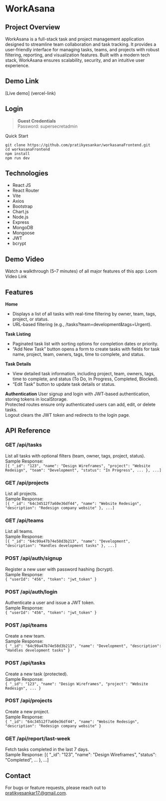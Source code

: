  # WorkAsana
## Project Overview
WorkAsana is a full-stack task and project management application designed to streamline team collaboration and task tracking. It provides a user-friendly interface for managing tasks, teams, and projects with robust filtering, reporting, and visualization features. Built with a modern tech stack, WorkAsana ensures scalability, security, and an intuitive user experience.

## Demo Link
[Live demo] (vercel-link)

## Login

> **Guest Credentials**  
> Password: supersecretadmin   

Quick Start

```
git clone https://github.com/pratikyesankar/workasanaFrontend.git
cd workasanaFrontend
npm install
npm run dev      
```
## Technologies

- React JS  
- React Router  
- Vite  
- Axios  
- Bootstrap  
- Chart.js  
- Node.js  
- Express  
- MongoDB  
- Mongoose  
- JWT  
- bcrypt

## Demo Video
Watch a walkthrough (5–7 minutes) of all major features of this app: Loom Video Link

## Features

**Home**
- Displays a list of all tasks with real-time filtering by owner, team, tags, project, or status.  
- URL-based filtering (e.g., /tasks?team=development&tags=Urgent).

**Task  Listing**
- Paginated task list with sorting options for completion dates or priority.  
- “Add New Task” button opens a form to create tasks with fields for task name, project, team, owners, tags, time to complete, and status.

**Task  Details**
- View detailed task information, including project, team, owners, tags, time to complete, and status (To Do, In Progress, Completed, Blocked).  
- “Edit Task” button to update task details or status.

**Authentication**
User signup and login with JWT-based authentication, storing tokens in localStorage.  
Protected routes ensure only authenticated users can add, edit, or delete tasks.  
Logout clears the JWT token and redirects to the login page.

## API Reference

### **GET /api/tasks**<br>  

List all tasks with optional filters (team, owner, tags, project, status).  
Sample Response:<br>
```[{ "_id": "123", "name": "Design Wireframes", "project": "Website Redesign", "team": "Development", "status": "In Progress", ... }, ...]```

### **GET /api/projects**<br>    

List all projects.  
Sample Response:<br>
```[{ "_id": "64c34512f7a60e36df44", "name": "Website Redesign", "description": "Redesign company website" }, ...]```


### **GET /api/teams**<br>  

List all teams.  
Sample Response:<br>
```[{ "_id": "64c99a47b74e58d3b213", "name": "Development", "description": "Handles development tasks" }, ...]```


### **POST /api/auth/signup**<br>   

Register a new user with password hashing (bcrypt).  
Sample Response:<br>
``` { "userId": "456", "token": "jwt_token" } ```

### **POST /api/auth/login**<br>   

Authenticate a user and issue a JWT token.  
Sample Response:<br>
``` { "userId": "456", "token": "jwt_token" } ```

### **POST /api/teams**<br>   

Create a new team.  
Sample Response:<br>
``` { "_id": "64c99a47b74e58d3b213", "name": "Development", "description": "Handles development tasks" } ```

### **POST /api/tasks**<br>    

Create a new task (protected).  
Sample Response:<br>
``` { "_id": "123", "name": "Design Wireframes", "project": "Website Redesign", ... } ```

### **POST /api/projects**<br>    

Create a new project.  
Sample Response:<br>
``` { "_id": "64c34512f7a60e36df44", "name": "Website Redesign", "description": "Redesign company website" } ```

### **GET /api/report/last-week**<br>    

Fetch tasks completed in the last 7 days.  
Sample Response:  [{ "_id": "123", "name": "Design Wireframes", "status": "Completed", ... }, ...]


## Contact
For bugs or feature requests, please reach out to pratikyesankar17.@gmail.com.
